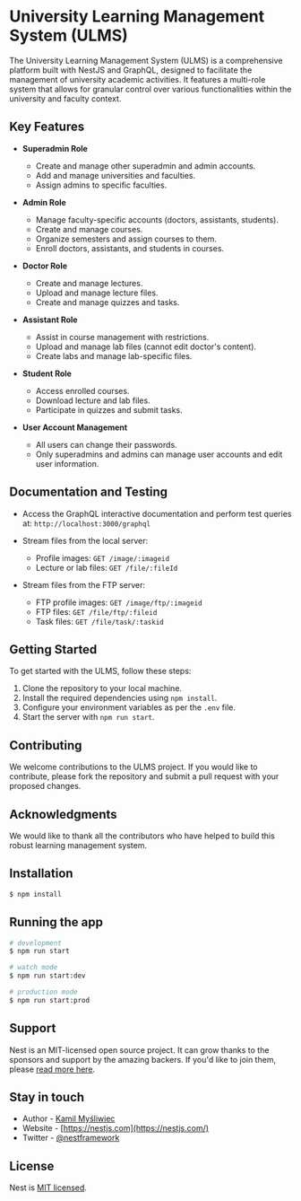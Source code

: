 # University Learning Management System (ULMS)

The University Learning Management System (ULMS) is a comprehensive platform built with NestJS and GraphQL, designed to facilitate the management of university academic activities. It features a multi-role system that allows for granular control over various functionalities within the university and faculty context.

## Key Features

- **Superadmin Role**

  - Create and manage other superadmin and admin accounts.
  - Add and manage universities and faculties.
  - Assign admins to specific faculties.

- **Admin Role**

  - Manage faculty-specific accounts (doctors, assistants, students).
  - Create and manage courses.
  - Organize semesters and assign courses to them.
  - Enroll doctors, assistants, and students in courses.

- **Doctor Role**

  - Create and manage lectures.
  - Upload and manage lecture files.
  - Create and manage quizzes and tasks.

- **Assistant Role**

  - Assist in course management with restrictions.
  - Upload and manage lab files (cannot edit doctor's content).
  - Create labs and manage lab-specific files.

- **Student Role**

  - Access enrolled courses.
  - Download lecture and lab files.
  - Participate in quizzes and submit tasks.

- **User Account Management**
  - All users can change their passwords.
  - Only superadmins and admins can manage user accounts and edit user information.

## Documentation and Testing

- Access the GraphQL interactive documentation and perform test queries at: `http://localhost:3000/graphql`
- Stream files from the local server:

  - Profile images: `GET /image/:imageid`
  - Lecture or lab files: `GET /file/:fileId`

- Stream files from the FTP server:
  - FTP profile images: `GET /image/ftp/:imageid`
  - FTP files: `GET /file/ftp/:fileid`
  - Task files: `GET /file/task/:taskid`

## Getting Started

To get started with the ULMS, follow these steps:

1. Clone the repository to your local machine.
2. Install the required dependencies using `npm install`.
3. Configure your environment variables as per the `.env` file.
4. Start the server with `npm run start`.

## Contributing

We welcome contributions to the ULMS project. If you would like to contribute, please fork the repository and submit a pull request with your proposed changes.

## Acknowledgments

We would like to thank all the contributors who have helped to build this robust learning management system.

## Installation

```bash
$ npm install
```

## Running the app

```bash
# development
$ npm run start

# watch mode
$ npm run start:dev

# production mode
$ npm run start:prod
```

## Support

Nest is an MIT-licensed open source project. It can grow thanks to the sponsors and support by the amazing backers. If you'd like to join them, please [read more here](https://docs.nestjs.com/support).

## Stay in touch

- Author - [Kamil Myśliwiec](https://kamilmysliwiec.com)
- Website - [https://nestjs.com](https://nestjs.com/)
- Twitter - [@nestframework](https://twitter.com/nestframework)

## License

Nest is [MIT licensed](LICENSE).
